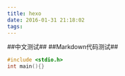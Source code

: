 ```yaml
---
title: hexo
date: 2016-01-31 21:18:02
tags:
---
```


##中文测试##
##Markdown代码测试##
```c
#include <stdio.h>
int main(){}
```

